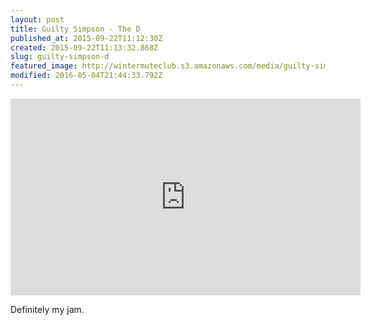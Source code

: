 ```yaml
---
layout: post
title: Guilty Simpson - The D
published_at: 2015-09-22T11:12:30Z
created: 2015-09-22T11:13:32.868Z
slug: guilty-simpson-d
featured_image: http://wintermuteclub.s3.amazonaws.com/media/guilty-simpson.jpg
modified: 2016-05-04T21:44:33.792Z
---
```

<iframe width="560" height="315" src="https://www.youtube-nocookie.com/embed/i2sbtJ1JDsY" frameborder="0" allow="accelerometer; autoplay; encrypted-media; gyroscope; picture-in-picture" allowfullscreen></iframe>

Definitely my jam.

